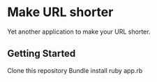 # Make URL shorter

Yet another application to make your URL shorter.

## Getting Started

Clone this repository
Bundle install
ruby app.rb

